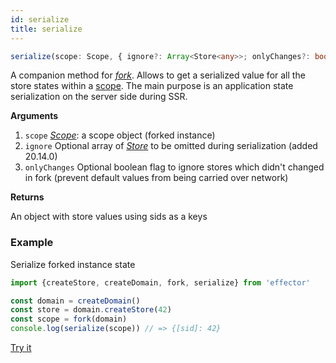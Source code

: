 ```yaml
---
id: serialize
title: serialize
---
```


```ts
serialize(scope: Scope, { ignore?: Array<Store<any>>; onlyChanges?: boolean }): {[sid: string]: any}
```

A companion method for [_fork_](./fork.md). Allows to get a serialized value for all the store states within a [scope](./Scope.md). The main purpose is an application state serialization on the server side during SSR.

**Arguments**

1. `scope` [_Scope_](./Scope.md): a scope object (forked instance)
2. `ignore` Optional array of [_Store_](Store.md) to be omitted during serialization (added 20.14.0)
3. `onlyChanges` Optional boolean flag to ignore stores which didn't changed in fork (prevent default values from being carried over network)

**Returns**

An object with store values using sids as a keys

### Example

Serialize forked instance state

```js
import {createStore, createDomain, fork, serialize} from 'effector'

const domain = createDomain()
const store = domain.createStore(42)
const scope = fork(domain)
console.log(serialize(scope)) // => {[sid]: 42}
```

[Try it](https://share.effector.dev/Qb2ywYqo)
